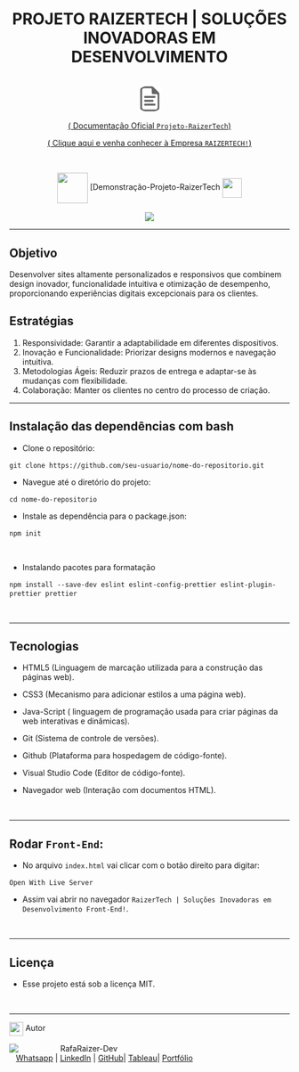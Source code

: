 
 <div align="center">
 
 # PROJETO RAIZERTECH | SOLUÇÕES INOVADORAS EM DESENVOLVIMENTO 

<br>

<img src="src/images/doc.png" alt="Imagem de Exemplo" height="45">

[ ( Documentação Oficial `Projeto-RaizerTech`) ](https://raizertechdev-landing.netlify.app/)

[ ( Clique aqui e venha conhecer à Empresa `RAIZERTECH!`) ](https://github.com/RaizerTechDev/projeto-raizer-digital-solutions/blob/master/Documentation.md)

<br>

<div align="center">
  
<img src= "https://media.giphy.com/media/3zSF3Gnr7cxMbi6WoP/giphy.gif" align="center" height="55" width="55"> [Demonstração-Projeto-RaizerTech <img src= "https://media.giphy.com/media/E5DzZsofmgxc9wjbhX/giphy.gif" align="center" height="35" width="35">

<img height="480em" src="./assets/images/readme-apresntacao.gif"  align="center">

<br>

---

<div align="left">

## Objetivo
Desenvolver sites altamente personalizados e responsivos que combinem design inovador, funcionalidade intuitiva e otimização de desempenho, proporcionando experiências digitais excepcionais para os clientes.


## Estratégias
1. Responsividade: Garantir a adaptabilidade em diferentes dispositivos.
2. Inovação e Funcionalidade: Priorizar designs modernos e navegação intuitiva.
3. Metodologias Ágeis: Reduzir prazos de entrega e adaptar-se às mudanças com flexibilidade.
4. Colaboração: Manter os clientes no centro do processo de criação.


---

## Instalação das dependências com bash

- Clone o repositório:
```
git clone https://github.com/seu-usuario/nome-do-repositorio.git
```
- Navegue até o diretório do projeto:
```
cd nome-do-repositorio
```
- Instale as dependência para o package.json:
```
npm init
```

<br>

- Instalando pacotes para formatação
```
npm install --save-dev eslint eslint-config-prettier eslint-plugin-prettier prettier
```

<br>

---

## Tecnologias

- HTML5 (Linguagem de marcação utilizada para a construção das páginas web).

- CSS3 (Mecanismo para adicionar estilos a uma página web).

- Java-Script ( linguagem de programação usada para criar páginas da web interativas e dinâmicas).

- Git (Sistema de controle de versões).

- Github (Plataforma para hospedagem de código-fonte).

- Visual Studio Code (Editor de código-fonte).

- Navegador web (Interação com documentos HTML).

<br>

---


## Rodar `Front-End`:

- No arquivo `index.html` vai clicar com o botão direito para digitar:

```
Open With Live Server
```

- Assim vai abrir no navegador `RaizerTech | Soluções Inovadoras em Desenvolvimento Front-End!`.

<br>

---

## Licença

- Esse projeto está sob a licença MIT.

<br>

---

<img src="https://media.giphy.com/media/ImmvDZ2c9xPR8gDvHV/giphy.gif" align="center" height="25" width="25"> Autor

<p>
    <img align=left margin=10 width=80 src="https://avatars.githubusercontent.com/u/87991807?v=4"/>
    <p>&nbsp&nbsp&nbspRafaRaizer-Dev<br>
    &nbsp&nbsp&nbsp<a href="https://api.whatsapp.com/send/?phone=47999327137">Whatsapp</a>&nbsp;|&nbsp;<a href="https://www.linkedin.com/in/rafael-raizer//">LinkedIn</a>&nbsp;|&nbsp;<a href="https://github.com/RaizerTechDev">GitHub</a>|&nbsp;<a href="https://public.tableau.com/app/profile/rafael.raizer">Tableau</a>|&nbsp;<a href="https://raizertechdev-portfolio.netlify.app/">Portfólio</a>&nbsp;</p>
</p>
